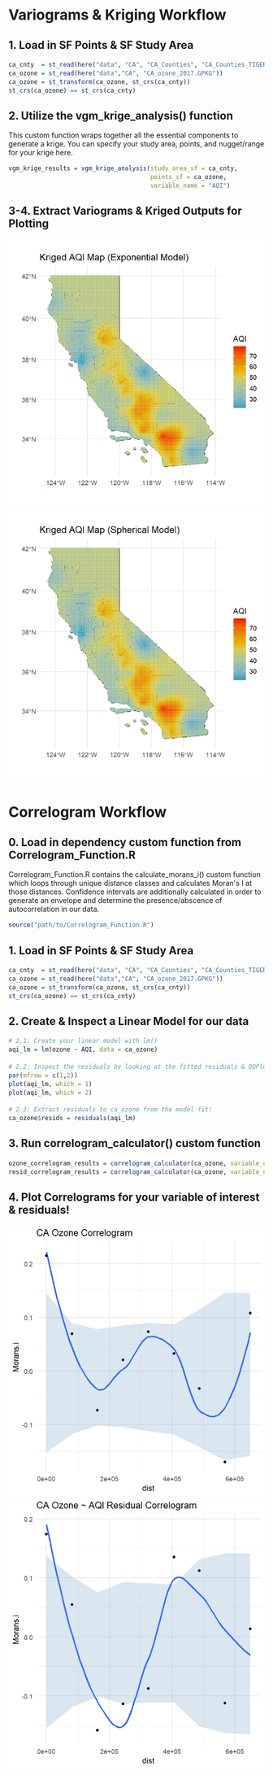 # Variograms & Kriging Workflow
## 1. Load in SF Points & SF Study Area
```r
ca_cnty  = st_read(here("data", "CA", "CA_Counties", "CA_Counties_TIGER2016.shp"))
ca_ozone = st_read(here("data","CA", "CA_ozone_2017.GPKG"))
ca_ozone = st_transform(ca_ozone, st_crs(ca_cnty))
st_crs(ca_ozone) == st_crs(ca_cnty)
```
## 2. Utilize the vgm_krige_analysis() function
This custom function wraps together all the essential components to generate a krige. You can specify your study area, points, and nugget/range for your krige here.
```r
vgm_krige_results = vgm_krige_analysis(study_area_sf = ca_cnty, 
                                       points_sf = ca_ozone, 
                                       variable_name = "AQI")
```
## 3-4. Extract Variograms & Kriged Outputs for Plotting 
![KrigeEXP](https://raw.githubusercontent.com/JTSALAH/R-Spatial-Autocorrelation-Analytics/main/Example_Output/Kriged_AQI_EXP.png)
![KrigeSPH](https://raw.githubusercontent.com/JTSALAH/R-Spatial-Autocorrelation-Analytics/main/Example_Output/Kriged_AQI_SPH.png)

# Correlogram Workflow
## 0. Load in dependency custom function from Correlogram_Function.R
Correlogram_Function.R contains the calculate_morans_i() custom function which loops through unique distance classes and calculates Moran's I at those distances. Confidence intervals are additionally calculated in order to generate an envelope and determine the presence/abscence of autocorrelation in our data.
```r
source("path/to/Correlogram_Function.R")
```

## 1. Load in SF Points & SF Study Area
```r
ca_cnty  = st_read(here("data", "CA", "CA_Counties", "CA_Counties_TIGER2016.shp"))
ca_ozone = st_read(here("data","CA", "CA_ozone_2017.GPKG"))
ca_ozone = st_transform(ca_ozone, st_crs(ca_cnty))
st_crs(ca_ozone) == st_crs(ca_cnty)
```

## 2. Create & Inspect a Linear Model for our data 
```r
# 2.1: Create your linear model with lm()
aqi_lm = lm(ozone ~ AQI, data = ca_ozone)

# 2.2: Inspect the residuals by looking at the fitted residuals & QQPlot
par(mfrow = c(1,2))
plot(aqi_lm, which = 1)
plot(aqi_lm, which = 2)

# 2.3: Extract residuals to ca_ozone from the model fit!
ca_ozone$resids = residuals(aqi_lm)
```

## 3. Run correlogram_calculator() custom function 
```r
ozone_correlogram_results = correlogram_calculator(ca_ozone, variable_name = "ozone")
resid_correlogram_results = correlogram_calculator(ca_ozone, variable_name = "resids")
```
## 4. Plot Correlograms for your variable of interest & residuals!
![Correlog](https://raw.githubusercontent.com/JTSALAH/R-Spatial-Autocorrelation-Analytics/main/Example_Output/CA_Ozone_Correlogram.png)
![ResidCorrelog](https://raw.githubusercontent.com/JTSALAH/R-Spatial-Autocorrelation-Analytics/main/Example_Output/CA_Ozone_AQI_Residual_Correlogram.png)
